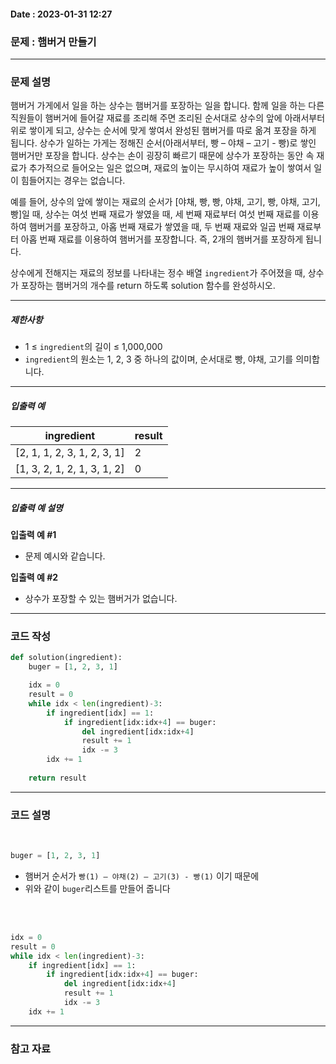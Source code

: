 #### Date : 2023-01-31  12:27

### 문제 :  햄버거 만들기
---
### 문제 설명

햄버거 가게에서 일을 하는 상수는 햄버거를 포장하는 일을 합니다. 함께 일을 하는 다른 직원들이 햄버거에 들어갈 재료를 조리해 주면 조리된 순서대로 상수의 앞에 아래서부터 위로 쌓이게 되고, 상수는 순서에 맞게 쌓여서 완성된 햄버거를 따로 옮겨 포장을 하게 됩니다. 상수가 일하는 가게는 정해진 순서(아래서부터, 빵 – 야채 – 고기 - 빵)로 쌓인 햄버거만 포장을 합니다. 상수는 손이 굉장히 빠르기 때문에 상수가 포장하는 동안 속 재료가 추가적으로 들어오는 일은 없으며, 재료의 높이는 무시하여 재료가 높이 쌓여서 일이 힘들어지는 경우는 없습니다.

예를 들어, 상수의 앞에 쌓이는 재료의 순서가 \[야채, 빵, 빵, 야채, 고기, 빵, 야채, 고기, 빵\]일 때, 상수는 여섯 번째 재료가 쌓였을 때, 세 번째 재료부터 여섯 번째 재료를 이용하여 햄버거를 포장하고, 아홉 번째 재료가 쌓였을 때, 두 번째 재료와 일곱 번째 재료부터 아홉 번째 재료를 이용하여 햄버거를 포장합니다. 즉, 2개의 햄버거를 포장하게 됩니다.

상수에게 전해지는 재료의 정보를 나타내는 정수 배열 `ingredient`가 주어졌을 때, 상수가 포장하는 햄버거의 개수를 return 하도록 solution 함수를 완성하시오.

___

##### 제한사항

-   1 ≤ `ingredient`의 길이 ≤ 1,000,000
-   `ingredient`의 원소는 1, 2, 3 중 하나의 값이며, 순서대로 빵, 야채, 고기를 의미합니다.

___

##### 입출력 예

| ingredient | result |
| --- | --- |
| \[2, 1, 1, 2, 3, 1, 2, 3, 1\] | 2 |
| \[1, 3, 2, 1, 2, 1, 3, 1, 2\] | 0 |

___

##### 입출력 예 설명

**입출력 예 #1**

-   문제 예시와 같습니다.

**입출력 예 #2**

-   상수가 포장할 수 있는 햄버거가 없습니다.

---
### 코드 작성
```python
def solution(ingredient):
    buger = [1, 2, 3, 1]

    idx = 0
    result = 0
    while idx < len(ingredient)-3:
        if ingredient[idx] == 1:
            if ingredient[idx:idx+4] == buger:
                del ingredient[idx:idx+4]
                result += 1
                idx -= 3
        idx += 1
            
    return result
```

---
### 코드 설명
<br/>

```python
buger = [1, 2, 3, 1]
```
- 햄버거 순서가 `빵(1) – 야채(2) – 고기(3) - 빵(1)` 이기 때문에 
- 위와 같이 `buger`리스트를 만들어 줍니다

<br/>
<br/>

```python
idx = 0
result = 0
while idx < len(ingredient)-3:
	if ingredient[idx] == 1:
		if ingredient[idx:idx+4] == buger:
			del ingredient[idx:idx+4]
			result += 1
			idx -= 3
	idx += 1
```


---
### 참고 자료
